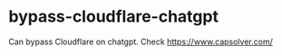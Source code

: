# bypass-cloudflare-chatgpt
Can bypass Cloudflare on chatgpt. Check https://www.capsolver.com/ 
                             